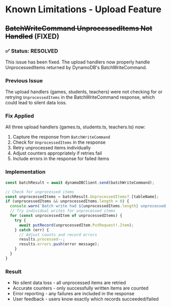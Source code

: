 # Known Limitations - Upload Feature

## ~~BatchWriteCommand UnprocessedItems Not Handled~~ (FIXED)

### ✅ Status: RESOLVED

This issue has been fixed. The upload handlers now properly handle UnprocessedItems returned by DynamoDB's BatchWriteCommand.

### Previous Issue
The upload handlers (games, students, teachers) were not checking for or retrying `UnprocessedItems` in the BatchWriteCommand response, which could lead to silent data loss.

### Fix Applied
All three upload handlers (games.ts, students.ts, teachers.ts) now:
1. Capture the response from `BatchWriteCommand`
2. Check for `UnprocessedItems` in the response
3. Retry unprocessed items individually
4. Adjust counters appropriately if retries fail
5. Include errors in the response for failed items

### Implementation
```typescript
const batchResult = await dynamoDBClient.send(batchWriteCommand);

// Check for unprocessed items
const unprocessedItems = batchResult.UnprocessedItems?.[tableName];
if (unprocessedItems && unprocessedItems.length > 0) {
  console.warn(`Batch write had ${unprocessedItems.length} unprocessed items`);
  // Try individual writes for unprocessed items
  for (const unprocessedItem of unprocessedItems) {
    try {
      await putRecord(unprocessedItem.PutRequest!.Item);
    } catch (err) {
      // Adjust counts and record errors
      results.processed--;
      results.errors.push(error message);
    }
  }
}
```

### Result
- No silent data loss - all unprocessed items are retried
- Accurate counters - only successfully written items are counted
- Error reporting - any failures are included in the response
- User feedback - users know exactly which records succeeded/failed

